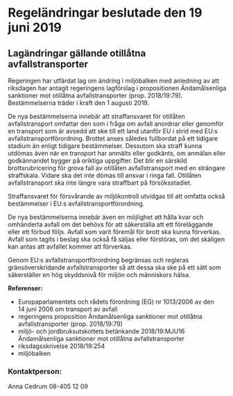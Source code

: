 # Regeländringar beslutade den 19 juni 2019

## Lagändringar gällande otillåtna avfallstransporter

Regeringen har utfärdat lag om ändring i miljöbalken med anledning av att riksdagen har antagit regeringens lagförslag i propositionen Ändamålsenliga sanktioner mot otillåtna avfallstransporter (prop. 2018/19:79\). Bestämmelserna träder i kraft den 1 augusti 2019\.

De nya bestämmelserna innebär att straffansvaret för otillåten avfallstransport omfattar den som i fråga om avfall anordnar eller genomför en transport som är avsedd att ske till ett land utanför EU i strid med EU:s avfallstransportförordning. Brottet anses således fullbordat på ett tidigare stadium än enligt tidigare bestämmelser. Dessutom ska straff kunna utdömas även när en transport har anmälts eller godkänts, om anmälan eller godkännandet bygger på oriktiga uppgifter. Det blir en särskild brottsrubricering för grova fall av otillåten avfallstransport med en strängare straffskala. Vidare ska det inte dömas till ansvar i ringa fall. Otillåten avfallstransport ska inte längre vara straffbart på försöksstadiet.

Straffansvaret för försvårande av miljökontroll utvidgas till att omfatta också bestämmelser i EU:s avfallstransportförordning.

De nya bestämmelserna innebär även en möjlighet att hålla kvar och omhänderta avfall om det behövs för att säkerställa att ett föreläggande eller ett förbud följs. Avfall som varit föremål för brott ska kunna förverkas. Avfall som tagits i beslag ska också få säljas eller förstöras, om det skäligen kan antas att avfallet kommer att förverkas.

Genom EU:s avfallstransportförordning begränsas och regleras gränsöverskridande avfallstransporter så att dessa ska ske på ett sätt som säkerställer en hög skyddsnivå för miljön och människors hälsa.

**Referenser:**

* Europaparlamentets och rådets förordning (EG) nr 1013/2006 av den 14 juni 2006 om transport av avfall
* regeringens proposition Ändamålsenliga sanktioner mot otillåtna avfallstransporter (prop. 2018/19:79\)
* miljö\- och jordbruksutskottets betänkande 2018/19:MJU16 Ändamålsenliga sanktioner mot otillåtna avfallstransporter
* riksdagsskrivelse 2018/19:254
* miljöbalken

### Kontaktperson:

Anna Cedrum 08\-405 12 09
